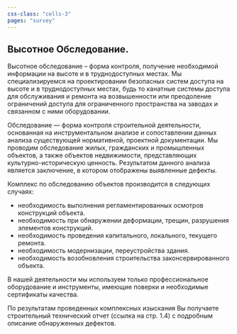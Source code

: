 ```yaml
---
css-class: "cells-3"
pages: "survey"
---
```


## Высотное Обследование.
Высотное обследование – форма контроля, получение необходимой информации на высоте и в труднодоступных местах. 
Мы специализируемся на проектировании безопасных систем доступа на высоте и в труднодоступных местах, будь то канатные системы доступа для обслуживания и ремонта на возвышенности или преодоление ограничений доступа для ограниченного пространства на заводах и связанном с ними оборудовании.
 
Обследование — форма контроля строительной деятельности, основанная на инструментальном анализе и сопоставлении данных анализа существующей нормативной, проектной документации. 
Мы проводим обследование жилых, гражданских и промышленных объектов, а также объектов недвижимости, представляющих культурно-историческую ценность.
Результатом данного анализа является заключение, в котором отображены выявленные дефекты.

Комплекс по обследованию объектов производится в следующих случаях:
- необходимость выполнения регламентированных осмотров конструкций объекта.
- необходимость при обнаружении деформации, трещин, разрушения элементов конструкций.
- необходимость проведения капитального, локального, текущего ремонта.
- необходимость модернизации, переустройства здания.
- необходимость возобновления строительства законсервированного объекта.

В нашей деятельности мы используем только профессиональное оборудование и инструменты, имеющие поверки и необходимые сертификаты качества.

По результатам проведенных комплексных изыскания Вы получаете строительный технический отчет (ссылка на стр. 1.4) с подробным описание обнаруженных дефектов. 
